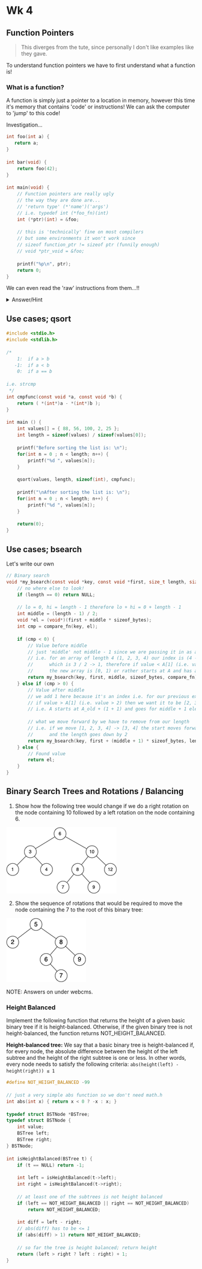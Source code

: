 # Wk 4

<!-- for me -->
<!-- [Whiteboard App](https://app.ziteboard.com/) -->

## Function Pointers

> This diverges from the tute, since personally I don't like examples like they gave.

To understand function pointers we have to first understand what a function is!

### What is a function?

A function is simply just a pointer to a location in memory, however this time it's memory that contains 'code' or instructions!  We can ask the computer to 'jump' to this code!

Investigation...

```c
int foo(int a) {
   return a; 
}

int bar(void) {
    return foo(42);
}

int main(void) {
    // Function pointers are really ugly
    // the way they are done are...
    // 'return type' (*'name')('args')
    // i.e. typedef int (*foo_fn)(int)
    int (*ptr)(int) = &foo;

    // this is 'technically' fine on most compilers
    // but some environments it won't work since
    // sizeof function_ptr != sizeof ptr (funnily enough)
    // void *ptr_void = &foo;

    printf("%p\n", ptr);
    return 0;
}
```

We can even read the 'raw' instructions from them...!!

<details>
<summary>Answer/Hint</summary>

[Tool](https://braedonwooding.github.io/BitwiseCmpViz/#/)
[MIPS Format](http://max.cs.kzoo.edu/cs230/Resources/MIPS/MachineXL/InstructionFormats.html)

<iframe width="800px" height="200px" src="https://godbolt.org/e#z:OYLghAFBqd5QCxAYwPYBMCmBRdBLAF1QCcAaPECAM1QDsCBlZAQwBtMQBGAFlICsupVs1qhkAUgBMAISnTSAZ0ztkBPHUqZa6AMKpWAVwC2tQVvQAZPLUwA5YwCNMxEAGZOpAA6oFhdbT1DE0FvXzU6Kxt7IycXd0VlTFV/BgJmYgJA41MPJRVw2lT0gki7R2c3XLSMrOCq4tLo2MqASkVUA2JkDgByKVdrZEMsAGpxVx0FAnxUADoEcexxAAYAQRXV6wIRmlQILZHmFrGAdlk1kcviTAJO2kPx6TG18ROAEQ2Ng4d0iAA3VB4dDHV7nVaXK43O47VB7biSFqPT7vT5rAFAna0fb0EYQABUngIxBa2IILRBZw2EJGhOIEB%2BdPJSJeKJeawORmY1n%2BgOBpzB1IA9IKRgAxAy0ZJ0GmA%2BjOBSHa4ja5sVgATxGBmA6qpEOFIwICEwIwA7swNYbMBr0sb0HRjTbZk7dZd9WAetdbsR7gQ1Z5MO7cXj3bRmEYAz0Se70sAFO7ERc9SK8LNMLMDX7MFgqCMDvjdgB9Ki0ElbBPgiF5glE0v0EGuN5jSQANl2zIrl08xC2VAgUkkAAUibmFSAmwBWTzicc6Wj90g0mvt6kS3zAGzoXM44jME1jBsjPGkvEk2mI1xgl2YiBn5cQq9dnt9ySSUV4YhTLdTYgGKX3PAKssAAeUjjiBM5zi%2BC47ia54ChCq54OuWZbtsqCePujYQDB%2B5LK42AjC2IItiMwGuFQd6XIhyGbgcH6YbiOGLIshGcMRzakUBnAUReV7URuqHKts4xYUx%2BEsZwzbsZx3GUZqtBrgJBx4EYRgMUxJHAVQ2k8Zeiadt29C9v2wGgUBnFmRZkhgVZYHTrO84jOh0EKNBBALipRhwVe%2BpGHgngKt%2Bv5esaNDEIc/5fkSqIdiM%2BphZqCqEO6gWsEhCAEOqIz4NpzhaNsEBAQAHFJV7IAg6SHugzBpAxEDlekJ5SM2MFyY%2BRnPpIpnWeZ3U2X1vUgT19mQZIC5aTmzXZTVzDTtIyzTm841AdpTYcdVaRzZwi3LatU0bbN47SJIO2cXtJEHXNriLd5bKxZ60ILbxLJvJGQggD0449KQpg9Ms32oB9OhyHIIwKB0XTGv0nDfQQH3/eSpBGswWAuBAbQANZuK4syuHj%2BMEwTzbvT03Dfb9/2kIDPTfQoIDLKQcN/W9cCwEgaBGJ4eDsGQFD1agnPcxUQwiMAnCcMsHhUNzBDypQDjw99DjWOkaqK6QHPhvQADytDqurWCcqI7AG%2B%2BSRqH8mB08zpCYEBSQGLLH0w%2BQcqsOraUODuxBqnoWDq0SKmK20ND0EwbAcDw/CCMIogoCDMhCHgDh05AbToQU1u04kf6aNotQ5K4tvaI05QuCcXg%2BH4dAF1wRehNXtClzEFQV3k5spNUmT6NkdcJPkncNNYZQt%2BXihd7XnBF1MQ9RGXIAnG04OdN0XBtO7n3k%2Br1PFc2AC0zbcCMIuiCM4uzMssycLiuCECQTbxCMeiCzzD9sU/CfSLDweY9juOEwAvGxMN5kx%2BtvD6tN6aM2DqQVmiAQB2wdkQXmlAYwKAHCIZQDAECoBNL9F2HMubCAKBgmwrBsG4Ipt9QhQsXAnzFhLDwNCeba0dhQvB6tEHIFWMQWMEDbb22QKkfAv1vqh0YCwE2UcBAeFjmIT%2BScU7wHToSfwWd2gr0juPERpCsE4I4T0F2JodyeGdm9DeX0wE2x3iVA%2BR96Fn04BfK%2BIxsCCMdvfCAt9kFv2OMDGQchv7M0RljPG/9AGExJqAqhVN%2BF0wZkzBG68PqSC3tY/hiTIxtEth%2BfwIBuBAA%3D%3D%3D"></iframe>

</details>

## Use cases; qsort

```c
#include <stdio.h>
#include <stdlib.h>

/*
    1:  if a > b
   -1:  if a < b
    0:  if a == b

i.e. strcmp
 */
int cmpfunc(const void *a, const void *b) {
    return ( *(int*)a - *(int*)b );
}

int main () {
    int values[] = { 88, 56, 100, 2, 25 };
    int length = sizeof(values) / sizeof(values[0]);

    printf("Before sorting the list is: \n");
    for(int n = 0 ; n < length; n++) {
        printf("%d ", values[n]);
    }

    qsort(values, length, sizeof(int), cmpfunc);

    printf("\nAfter sorting the list is: \n");
    for(int n = 0 ; n < length; n++) {   
        printf("%d ", values[n]);
    }

    return(0);
}
```

## Use cases; bsearch

Let's write our own

```c
// Binary search
void *my_bsearch(const void *key, const void *first, size_t length, size_t sizeof_bytes, int (*compare_fn) (const void *, const void *)) {
    // no where else to look!
    if (length == 0) return NULL;

    // lo = 0, hi = length - 1 therefore lo + hi = 0 + length - 1
    int middle = (length - 1) / 2;
    void *el = (void*)(first + middle * sizeof_bytes);
    int cmp = compare_fn(key, el);

    if (cmp < 0) {
        // Value before middle
        // just 'middle' not middle - 1 since we are passing it in as a length
        // i.e. for an array of length 4 (1, 2, 3, 4) our index is (4 - 1) / 2
        //      which is 3 / 2 -> 1, therefore if value < A[1] (i.e. value == 1)
        //      the new array is [0, 1) or rather starts at A and has a length of 1
        return my_bsearch(key, first, middle, sizeof_bytes, compare_fn);
    } else if (cmp > 0) {
        // Value after middle
        // we add 1 here because it's an index i.e. for our previous example above
        // if value > A[1] (i.e. value > 2) then we want it to be [2, 3]
        // i.e. A starts at A_old + (1 + 1) and goes for middle + 1 elements (2)

        // what we move forward by we have to remove from our length
        // i.e. if we move [1, 2, 3, 4] -> [3, 4] the start moves forwards 2
        //      and the length goes down by 2
        return my_bsearch(key, first + (middle + 1) * sizeof_bytes, length - middle + 1, sizeof_bytes, compare_fn);
    } else {
        // Found value
        return el;
    }
}
```

## Binary Search Trees and Rotations / Balancing

1. Show how the following tree would change if we do a right rotation on the node containing 10 followed by a left rotation on the node containing 6.

![Rotations Q1](../../assets/img/rotations-1-1.png)

2. Show the sequence of rotations that would be required to move the node containing the 7 to the root of this binary tree:

![Rotations Q2](../../assets/img/rotations-2-1.png)

NOTE: Answers on under webcms.

### Height Balanced

Implement the following function that returns the height of a given basic binary tree if it is height-balanced. Otherwise, if the given binary tree is not height-balanced, the function returns NOT_HEIGHT_BALANCED.

__Height-balanced tree:__ We say that a basic binary tree is height-balanced if, for every node, the absolute difference between the height of the left subtree and the height of the right subtree is one or less. In other words, every node needs to satisfy the following criteria: `abs(height(left) - height(right)) ≤ 1`

```c
#define NOT_HEIGHT_BALANCED -99

// just a very simple abs function so we don't need math.h
int abs(int x) { return x < 0 ? -x : x; }

typedef struct BSTNode *BSTree;
typedef struct BSTNode {
	int value;
	BSTree left;
	BSTree right;
} BSTNode;

int isHeightBalanced(BSTree t) {
	if (t == NULL) return -1;
 
	int left = isHeightBalanced(t->left);
	int right = isHeightBalanced(t->right);
 
	// at least one of the subtrees is not height balanced
	if (left == NOT_HEIGHT_BALANCED || right == NOT_HEIGHT_BALANCED)
		return NOT_HEIGHT_BALANCED;
 
	int diff = left - right;
    // abs(diff) has to be <= 1
	if (abs(diff) > 1) return NOT_HEIGHT_BALANCED;
 
	// so far the tree is height balanced; return height
    return (left > right ? left : right) + 1;
}
```

